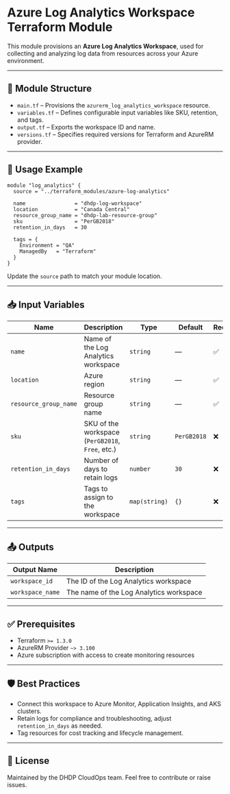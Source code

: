# Azure Log Analytics Workspace Terraform Module

This module provisions an **Azure Log Analytics Workspace**, used for collecting and analyzing log data from resources across your Azure environment.

---

## 📁 Module Structure

- `main.tf` – Provisions the `azurerm_log_analytics_workspace` resource.
- `variables.tf` – Defines configurable input variables like SKU, retention, and tags.
- `output.tf` – Exports the workspace ID and name.
- `versions.tf` – Specifies required versions for Terraform and AzureRM provider.

---

## 🚀 Usage Example

```hcl
module "log_analytics" {
  source = "../terraform_modules/azure-log-analytics"

  name                = "dhdp-log-workspace"
  location            = "Canada Central"
  resource_group_name = "dhdp-lab-resource-group"
  sku                 = "PerGB2018"
  retention_in_days   = 30

  tags = {
    Environment = "QA"
    ManagedBy   = "Terraform"
  }
}
````

Update the `source` path to match your module location.

---

## 📥 Input Variables

| Name                  | Description                                      | Type          | Default     | Required |
| --------------------- | ------------------------------------------------ | ------------- | ----------- | -------- |
| `name`                | Name of the Log Analytics workspace              | `string`      | —           | ✅        |
| `location`            | Azure region                                     | `string`      | —           | ✅        |
| `resource_group_name` | Resource group name                              | `string`      | —           | ✅        |
| `sku`                 | SKU of the workspace (`PerGB2018`, `Free`, etc.) | `string`      | `PerGB2018` | ❌        |
| `retention_in_days`   | Number of days to retain logs                    | `number`      | `30`        | ❌        |
| `tags`                | Tags to assign to the workspace                  | `map(string)` | `{}`        | ❌        |

---

## 📤 Outputs

| Output Name      | Description                             |
| ---------------- | --------------------------------------- |
| `workspace_id`   | The ID of the Log Analytics workspace   |
| `workspace_name` | The name of the Log Analytics workspace |

---

## ✅ Prerequisites

* Terraform `>= 1.3.0`
* AzureRM Provider `~> 3.100`
* Azure subscription with access to create monitoring resources

---

## 🛡️ Best Practices

* Connect this workspace to Azure Monitor, Application Insights, and AKS clusters.
* Retain logs for compliance and troubleshooting, adjust `retention_in_days` as needed.
* Tag resources for cost tracking and lifecycle management.

---

## 📄 License

Maintained by the DHDP CloudOps team. Feel free to contribute or raise issues.

